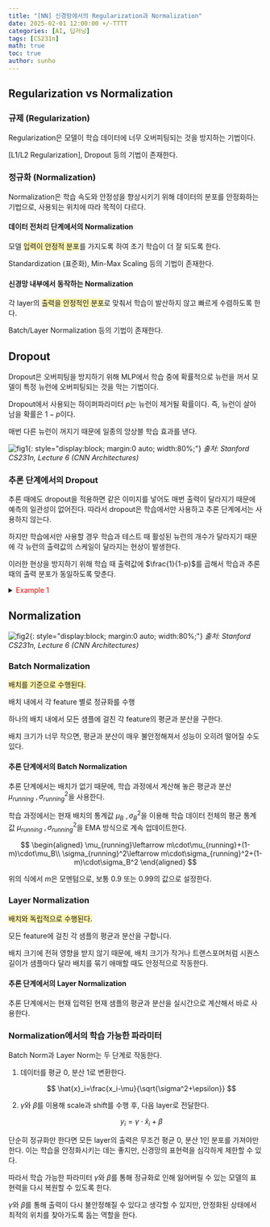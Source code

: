 ```yaml
---
title: "[NN] 신경망에서의 Regularization과 Normalization"
date: 2025-02-01 12:00:00 +/-TTTT
categories: [AI, 딥러닝]
tags: [CS231n]
math: true
toc: true
author: sunho
---
```


## Regularization vs Normalization

### 규제 (Regularization)

Regularization은 모델이 학습 데이터에 너무 오버피팅되는 것을 방지하는 기법이다.

[L1/L2 Regularization], Dropout 등의 기법이 존재한다.

### 정규화 (Normalization)

Normalization은 학습 속도와 안정성을 향상시키기 위해 데이터의 분포를 안정화하는 기법으로, 사용되는 위치에 따라 목적이 다르다.

#### 데이터 전처리 단계에서의 Normalization

모델 <span style="background-color:#fff5b1">입력이 안정적 분포</span>를 가지도록 하여 초기 학습이 더 잘 되도록 한다.

Standardization (표준화), Min-Max Scaling 등의 기법이 존재한다.

#### 신경망 내부에서 동작하는 Normalization

각 layer의 <span style="background-color:#fff5b1">출력을 안정적인 분포</span>로 맞춰서 학습이 발산하지 않고 빠르게 수렴하도록 한다.

Batch/Layer Normalization 등의 기법이 존재한다.

## Dropout

Dropout은 오버피팅을 방지하기 위해 MLP에서 학습 중에 확률적으로 뉴런을 꺼서 모델이 특정 뉴런에 오버피팅되는 것을 막는 기법이다.

Dropout에서 사용되는 하이퍼파라미터 $p$는 뉴런이 제거될 확률이다. 즉, 뉴런이 살아남을 확률은 $1-p$이다.

매번 다른 뉴런이 꺼지기 때문에 일종의 앙상블 학습 효과를 낸다.

![fig1](dl/nn/3-1.png){: style="display:block; margin:0 auto; width:80%;"}
_출처: Stanford CS231n, Lecture 6 (CNN Architectures)_

### 추론 단계에서의 Dropout

추론 때에도 dropout을 적용하면 같은 이미지를 넣어도 매번 출력이 달라지기 때문에 예측의 일관성이 없어진다. 따라서 dropout은 학습에서만 사용하고 추론 단계에서는 사용하지 않는다.

하지만 학습에서만 사용할 경우 학습과 테스트 때 활성된 뉴런의 개수가 달라지기 때문에 각 뉴런의 출력값의 스케일이 달라지는 현상이 발생한다.

이러한 현상을 방지하기 위해 학습 때 출력값에 $\frac{1}{1-p}$를 곱해서 학습과 추론 때의 출력 분포가 동일하도록 맞춘다.

<details>
<summary><font color='#FF0000'>Example 1</font></summary>
<div markdown="1">

$p=0.5$의 Dropout 적용했을 때, 신경망의 출력값은 $2$가 된다.

$$
\mathbf{x}^\top\mathbf{w}=
\begin{bmatrix}1\\1\\1\\1\end{bmatrix}
\begin{bmatrix}1&0&1&0\end{bmatrix}=2
$$

추론 때는 Dropout을 적용하지 않기 때문에, 신경망의 출력값은 $4$가 된다.

$$
\mathbf{x}^\top\mathbf{w}=
\begin{bmatrix}1\\1\\1\\1\end{bmatrix}
\begin{bmatrix}1&1&1&1\end{bmatrix}=4
$$

학습과 추론 때의 출력 스케일이 다르기 때문에, 학습 때 출력값에 $\frac{1}{1-0.5}=2$를 곱해서 스케일을 맞춘다.

</div>
</details>

## Normalization

![fig2](dl/nn/3-2.png){: style="display:block; margin:0 auto; width:80%;"}
_출처: Stanford CS231n, Lecture 6 (CNN Architectures)_

### Batch Normalization

<span style="background-color:#fff5b1">배치를 기준으로 수행된다.</span>

배치 내에서 각 feature 별로 정규화를 수행

하나의 배치 내에서 모든 샘플에 걸친 각 feature의 평균과 분산을 구한다.

배치 크기가 너무 작으면, 평균과 분산이 매우 불안정해져서 성능이 오히려 떨어질 수도 있다.

#### 추론 단계에서의 Batch Normalization

추론 단계에서는 배치가 없기 때문에, 학습 과정에서 계산해 놓은 평균과 분산 $\mu_{running}~,\sigma_{running}^2$을 사용한다.

학습 과정에서는 현재 배치의 통계값 $\mu_B~,\sigma_B^2$을 이용해 학습 데이터 전체의 평균 통계값 $\mu_{running}~,\sigma_{running}^2$을 EMA 방식으로 계속 업데이트한다.

$$
\begin{aligned}
\mu_{running}\leftarrow m\cdot\mu_{running}+(1-m)\cdot\mu_B\\
\sigma_{running}^2\leftarrow m\cdot\sigma_{running}^2+(1-m)\cdot\sigma_B^2
\end{aligned}
$$

위의 식에서 $m$은 모멘텀으로, 보통 $0.9$ 또는 $0.99$의 값으로 설정한다.

### Layer Normalization

<span style="background-color:#fff5b1">배치와 독립적으로 수행된다.</span>

모든 feature에 걸친 각 샘플의 평균과 분산을 구합니다.

배치 크기에 전혀 영향을 받지 않기 때문에, 배치 크기가 작거나 트랜스포머처럼 시퀀스 길이가 샘플마다 달라 배치를 묶기 애매할 때도 안정적으로 작동한다.

#### 추론 단계에서의 Layer Normalization

추론 단계에서는 현재 입력된 현재 샘플의 평균과 분산을 실시간으로 계산해서 바로 사용한다.

### Normalization에서의 학습 가능한 파라미터

Batch Norm과 Layer Norm는 두 단계로 작동한다.

1. 데이터를 평균 0, 분산 1로 변환한다.

    $$
    \hat{x}_i=\frac{x_i-\mu}{\sqrt{\sigma^2+\epsilon}}
    $$

2. $\gamma$와 $\beta$를 이용해 scale과 shift를 수행 후, 다음 layer로 전달한다.

    $$
    y_i=\gamma\cdot\hat{x}_i+\beta
    $$

단순히 정규화만 한다면 모든 layer의 출력은 무조건 평균 0, 분산 1인 분포를 가져야만 한다. 이는 학습을 안정화시키는 데는 좋지만, 신경망의 표현력을 심각하게 제한할 수 있다.

따라서 학습 가능한 파라미터 $\gamma$와 $\beta$를 통해 정규화로 인해 잃어버릴 수 있는 모델의 표현력을 다시 복원할 수 있도록 한다.

$\gamma$와 $\beta$를 통해 출력이 다시 불안정해질 수 있다고 생각할 수 있지만, 안정화된 상태에서 최적의 위치를 찾아가도록 돕는 역할을 한다.

